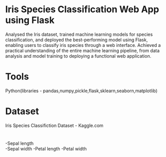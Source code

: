 # Iris Species Classification Web App using Flask

Analysed the Iris dataset, trained machine learning models for species classification, and deployed the best-performing model using Flask, enabling users to classify iris species through a web interface.
Achieved a practical understanding of the entire machine learning pipeline, from data analysis and model training to deploying a functional web application. 

# Tools 
Python(libraries - pandas,numpy,pickle,flask,sklearn,seaborn,matplotlib)

# Dataset
Iris Species Classifiction Dataset - Kaggle.com
#
-Sepal length<br>
-Sepal width
-Petal length
-Petal width
